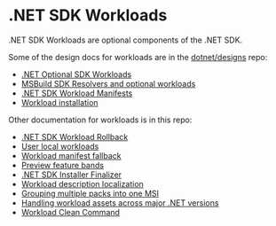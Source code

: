 # .NET SDK Workloads

.NET SDK Workloads are optional components of the .NET SDK.

Some of the design docs for workloads are in the [dotnet/designs](https://github.com/dotnet/designs) repo:

- [.NET Optional SDK Workloads](https://github.com/dotnet/designs/blob/main/accepted/2020/workloads/workloads.md)
- [MSBuild SDK Resolvers and optional workloads](https://github.com/dotnet/designs/blob/main/accepted/2020/workloads/workload-resolvers.md)
- [.NET SDK Workload Manifests](https://github.com/dotnet/designs/blob/main/accepted/2020/workloads/workload-manifest.md)
- [Workload installation](https://github.com/dotnet/designs/pull/188)

Other documentation for workloads is in this repo:

- [.NET SDK Workload Rollback](workload-rollback.md)
- [User local workloads](user-local-workloads.md)
- [Workload manifest fallback](workload-fallback.md)
- [Preview feature bands](workload-preview-bands.md)
- [.NET SDK Installer Finalizer](workload-finalizer.md)
- [Workload description localization](https://github.com/dotnet/sdk/pull/21189)
- [Grouping multiple packs into one MSI](https://github.com/dotnet/sdk/issues/21741)
- [Handling workload assets across major .NET versions](cross-version-workloads.md)
- [Workload Clean Command](workload-clean.md)
